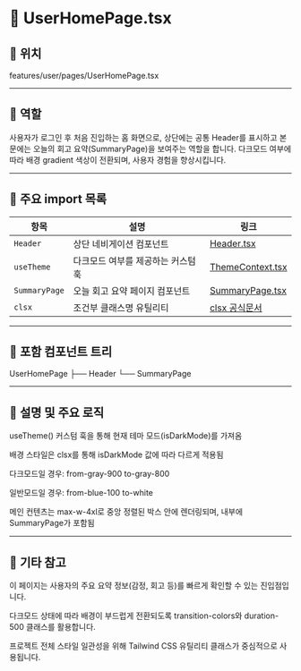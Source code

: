 # 📄 UserHomePage.tsx
## 📁 위치
features/user/pages/UserHomePage.tsx

---

## 🧭 역할
사용자가 로그인 후 처음 진입하는 홈 화면으로, 상단에는 공통 Header를 표시하고 본문에는 오늘의 회고 요약(SummaryPage)을 보여주는 역할을 합니다.
다크모드 여부에 따라 배경 gradient 색상이 전환되며, 사용자 경험을 향상시킵니다.

---

## 🔗 주요 import 목록
| 항목            | 설명                  | 링크                                                              |
| ------------- | ------------------- | --------------------------------------------------------------- |
| `Header`      | 상단 네비게이션 컴포넌트       | [Header.tsx](../../layout/components/Header.tsx.md)          |
| `useTheme`    | 다크모드 여부를 제공하는 커스텀 훅 | [ThemeContext.tsx](../../../features/system/context/ThemeContext.tsx.md) |
| `SummaryPage` | 오늘 회고 요약 페이지 컴포넌트   | [SummaryPage.tsx](../../../features/summary/pages/SummaryPage.tsx.md)    |
| `clsx`        | 조건부 클래스명 유틸리티       | [clsx 공식문서](https://www.npmjs.com/package/clsx)                 |

---


## 🧩 포함 컴포넌트 트리
UserHomePage
├── Header
└── SummaryPage

---

## 📝 설명 및 주요 로직
useTheme() 커스텀 훅을 통해 현재 테마 모드(isDarkMode)를 가져옴

배경 스타일은 clsx를 통해 isDarkMode 값에 따라 다르게 적용됨

다크모드일 경우: from-gray-900 to-gray-800

일반모드일 경우: from-blue-100 to-white

메인 컨텐츠는 max-w-4xl로 중앙 정렬된 박스 안에 렌더링되며, 내부에 SummaryPage가 포함됨

---

## 📌 기타 참고
이 페이지는 사용자의 주요 요약 정보(감정, 회고 등)를 빠르게 확인할 수 있는 진입점입니다.

다크모드 상태에 따라 배경이 부드럽게 전환되도록 transition-colors와 duration-500 클래스를 활용합니다.

프로젝트 전체 스타일 일관성을 위해 Tailwind CSS 유틸리티 클래스가 중심적으로 사용됩니다.